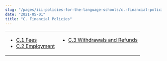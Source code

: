 ```yaml
---
slug: "/pages/iii-policies-for-the-language-schools/c.-financial-policies"
date: "2021-05-01"
title: "C. Financial Policies"
---
```


<table border="0">

<tbody>

<tr valign="top">

<td>

- [C.1 Fees](/pages/iii-policies-for-the-language-schools/c.-financial-policies/c.1-fees)
- [C.2 Employment](/pages/iii-policies-for-the-language-schools/c.-financial-policies/c.2-employment)

</td>

<td>

- [C.3 Withdrawals and Refunds](/pages/iii-policies-for-the-language-schools/c.-financial-policies/c.3-withdrawals-and-refunds)

</td>

</tr>

</tbody>

</table>
